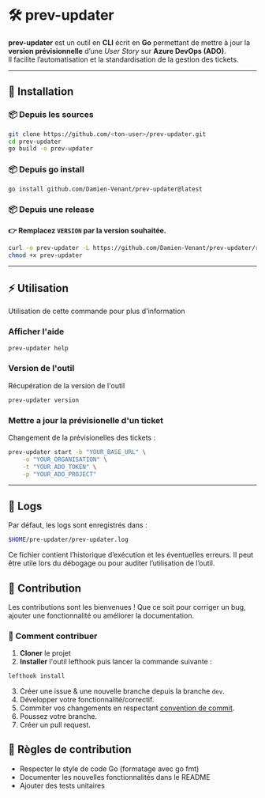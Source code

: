 # 🛠 prev-updater

**prev-updater** est un outil en **CLI** écrit en **Go** permettant de mettre à jour la **version prévisionnelle** d’une *User Story* sur **Azure DevOps (ADO)**.  
Il facilite l’automatisation et la standardisation de la gestion des tickets.

---

## 🚀 Installation

### 📦 Depuis les sources
```bash
git clone https://github.com/<ton-user>/prev-updater.git
cd prev-updater
go build -o prev-updater
```


### 📦 Depuis go install
```bash
go install github.com/Damien-Venant/prev-updater@latest
```

### 📦 Depuis une release
**👉 Remplacez ``VERSION`` par la version souhaitée.**
```bash
curl -o prev-updater -L https://github.com/Damien-Venant/prev-updater/releases/download/VERSION/prev-updater-linux-VERSION
chmod +x prev-updater
```

---

## ⚡ Utilisation

Utilisation de cette commande pour plus d'information

### Afficher l'aide

````bash
prev-updater help
````

### Version de l'outil

Récupération de la version de l'outil
````bash
prev-updater version
````

### Mettre a jour la prévisionelle d'un ticket

Changement de la prévisionelles des tickets :
````bash
prev-updater start -b "YOUR_BASE_URL" \
    -o "YOUR_ORGANISATION" \
    -t "YOUR_ADO_TOKEN" \
    -p "YOUR_ADO_PROJECT"
````

---

## 📜 Logs
Par défaut, les logs sont enregistrés dans :
````bash
$HOME/pre-updater/prev-updater.log
````
Ce fichier contient l’historique d’exécution et les éventuelles erreurs.
Il peut être utile lors du débogage ou pour auditer l’utilisation de l’outil.


## 🤝 Contribution

Les contributions sont les bienvenues ! Que ce soit pour corriger un bug, ajouter une fonctionnalité ou améliorer la documentation.

### 🔧 Comment contribuer

1. **Cloner** le projet
2. **Installer** l'outil lefthook puis lancer la commande suivante :
````bash
lefthook install
````
3. Créer une issue & une nouvelle branche depuis la branche `dev`.
4. Développer votre fonctionnalité/correctif.
5. Commiter vos changements en respectant [convention de commit](https://www.conventionalcommits.org/en/v1.0.0/).
6. Poussez votre branche.
7. Créer un pull request.

## 📌 Règles de contribution
 * Respecter le style de code Go (formatage avec go fmt)
 * Documenter les nouvelles fonctionnalités dans le README
 * Ajouter des tests unitaires